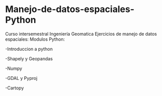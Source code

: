 # Manejo-de-datos-espaciales-Python
Curso intersemestral Ingeniería Geomatica
Ejercicios de manejo de datos espaciales:
Modulos Python:

-Introduccion a python

-Shapely y Geopandas

-Numpy

-GDAL y Pyproj

-Cartopy
